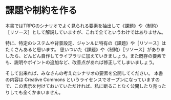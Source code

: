# 課題や制約を作る

本書ではTRPGのシナリオでよく見られる要素を抽出して《課題》や〈制約〉［リソース］として解説していますが、これで全てというわけではありません。

特に、特定のシステムや背景設定、ジャンルに特有の《課題》や［リソース］はたくさんあると思います。
思いついた《課題》や〈制約〉［リソース］がありましたら、どんどん自作してライブラリに加えていきましょう。また既存の要素でも、説明やポイントの追加など、改善点があれば修正してしまいましょう。

そして出来れば、みなさんの考えたシナリオの要素を公開してください。
本書の内容は Creative Commons というライセンスでオープンになっていますので、この表示を付けておいていただければ、私に断ることなく公開したり売ったりしても全くかまいません。
